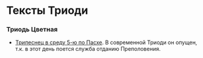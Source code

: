 
# Тексты Триоди

### Триодь Цветная

- [Трипеснец в среду 5-ю по Пасхе](easter_week2_wednesday.md).
В современной Триоди он опущен, т.к. в этот день поется служба отданию Преполовения.

